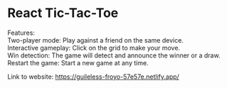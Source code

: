 # React Tic-Tac-Toe
Features: <br>
Two-player mode: Play against a friend on the same device. <br>
Interactive gameplay: Click on the grid to make your move. <br>
Win detection: The game will detect and announce the winner or a draw. <br>
Restart the game: Start a new game at any time. <br>

Link to website: https://guileless-froyo-57e57e.netlify.app/
